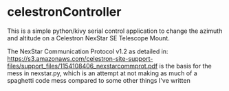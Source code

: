 # celestronController

This is a simple python/kivy serial control application to change the azimuth and altitude on a Celestron NexStar SE Telescope Mount. 


The NexStar Communication Protocol v1.2 as detailed in: https://s3.amazonaws.com/celestron-site-support-files/support_files/1154108406_nexstarcommprot.pdf
is the basis for the mess in nexstar.py, which is an attempt at not making as much of a spaghetti code mess compared to some other things I've written
